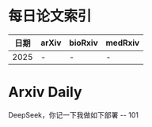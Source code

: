 # 每日论文索引

| 日期 | arXiv | bioRxiv | medRxiv |
|------|-------|---------|---------|
| 2025 | - | - | - |


















































































































































































































































































































































































































































































































# Arxiv Daily


DeepSeek，你记一下我做如下部署 -- 101
